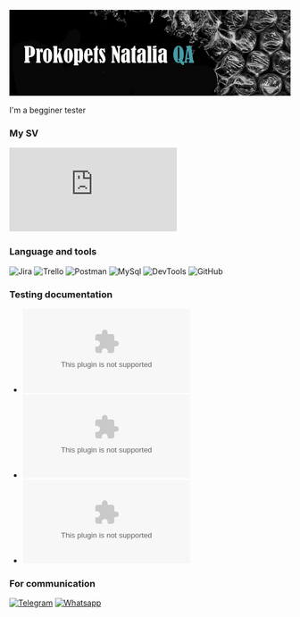 ![Header](https://github.com/natali7670/natali7670/blob/main/assets/%D0%B4%D0%BB%D1%8F%20git.jpg)

I'm a begginer tester

### My SV
![Link](https://github.com/natali7670/natali7670/blob/main/%D0%9F%D1%80%D0%BE%D0%BA%D0%BE%D0%BF%D0%B5%D1%86%20%D0%9D%D0%B0%D1%82%D0%B0%D0%BB%D1%8C%D1%8F.pdf)

### Language and tools
![Jira](https://img.shields.io/badge/-Jira-090909?style=for-the-badge&logo=Jira&logoColor=004FC6)
![Trello](https://img.shields.io/badge/-Trello-090909?style=for-the-badge&logo=Trello&logoColor=095AD2)
![Postman](https://img.shields.io/badge/-Postman-090909?style=for-the-badge&logo=Postman&logoColor=FF6C37)
![MySql](https://img.shields.io/badge/-MySql-090909?style=for-the-badge&logo=MySql&logoColor=E26D00)
![DevTools](https://img.shields.io/badge/-DevTools-090909?style=for-the-badge&logo=DevTools&logoColor=0476E6)
![GitHub](https://img.shields.io/badge/-GitHub-090909?style=for-the-badge&logo=GitHub&logoColor=FFFFFF)

### Testing documentation
- ![Checklists](https://github.com/natali7670/natali7670/blob/main/doc/Git%20check%20list.xlsx)
- ![Test-cases](https://github.com/natali7670/natali7670/blob/main/doc/Git%20test%20cases.xlsx)
- ![Test-suite](https://github.com/natali7670/natali7670/blob/main/doc/Git%20test%20suite.xlsx)

### For communication
[![Telegram](https://img.shields.io/badge/-Telegram-090909?style=for-the-badge&logo=Telegram&logoColor=25A2E0)](https://t.me/N7670)
[![Whatsapp](https://img.shields.io/badge/-Whatsapp-090909?style=for-the-badge&logo=Whatsapp&logoColor=59F878)](https://wa.me/qr/3UIZTM6YNULVI1)
